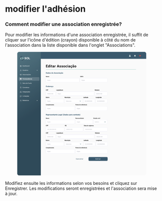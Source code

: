 # modifier l'adhésion

### Comment modifier une association enregistrée?

Pour modifier les informations d'une association enregistrée, il suffit de cliquer sur l'icône d'édition (crayon) disponible à côté du nom de l'association dans la liste disponible dans l'onglet "Associations".

<figure><img src="../../../.gitbook/assets/Editar Nova Associação.png" alt=""><figcaption></figcaption></figure>

Modifiez ensuite les informations selon vos besoins et cliquez sur Enregistrer. Les modifications seront enregistrées et l'association sera mise à jour.
